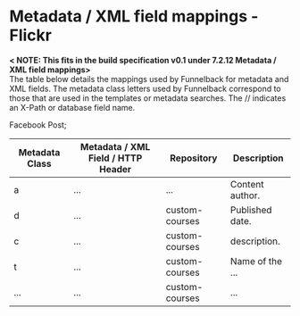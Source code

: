 Metadata / XML field mappings - Flickr
===============================

**&lt; NOTE: This fits in the build specification v0.1 under 7.2.12 Metadata / XML field mappings&gt;**<br>
The table below details the mappings used by Funnelback for metadata and XML fields.  The metadata class letters used by Funnelback correspond to those that are used in the templates or metadata searches.  The // indicates an X-Path or database field name.

Facebook Post;

 Metadata Class | Metadata / XML Field /  HTTP Header | Repository | Description
 -------------- | ----------------------------------- | ---------- | -----------
 a | ... | ... | Content author.
 d | ... | custom-courses |  Published date.
 c | ... | custom-courses |  description.
 t | ... | custom-courses | Name of the ...
 ... | ... | custom-courses | ...
